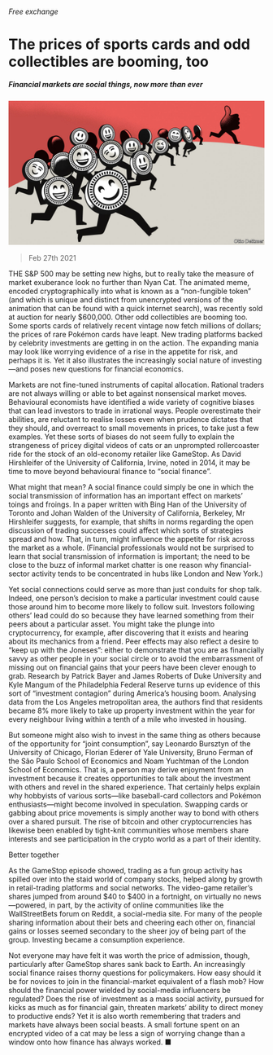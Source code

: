 ###### Free exchange

# The prices of sports cards and odd collectibles are booming, too 

##### Financial markets are social things, now more than ever 

![image](images/20210227_FND000_0.jpg) 

> Feb 27th 2021 


THE S&amp;P 500 may be setting new highs, but to really take the measure of market exuberance look no further than Nyan Cat. The animated meme, encoded cryptographically into what is known as a “non-fungible token” (and which is unique and distinct from unencrypted versions of the animation that can be found with a quick internet search), was recently sold at auction for nearly $600,000. Other odd collectibles are booming too. Some sports cards of relatively recent vintage now fetch millions of dollars; the prices of rare Pokémon cards have leapt. New trading platforms backed by celebrity investments are getting in on the action. The expanding mania may look like worrying evidence of a rise in the appetite for risk, and perhaps it is. Yet it also illustrates the increasingly social nature of investing—and poses new questions for financial economics.


Markets are not fine-tuned instruments of capital allocation. Rational traders are not always willing or able to bet against nonsensical market moves. Behavioural economists have identified a wide variety of cognitive biases that can lead investors to trade in irrational ways. People overestimate their abilities, are reluctant to realise losses even when prudence dictates that they should, and overreact to small movements in prices, to take just a few examples. Yet these sorts of biases do not seem fully to explain the strangeness of pricey digital videos of cats or an unprompted rollercoaster ride for the stock of an old-economy retailer like GameStop. As David Hirshleifer of the University of California, Irvine, noted in 2014, it may be time to move beyond behavioural finance to “social finance”.



What might that mean? A social finance could simply be one in which the social transmission of information has an important effect on markets’ toings and froings. In a paper written with Bing Han of the University of Toronto and Johan Walden of the University of California, Berkeley, Mr Hirshleifer suggests, for example, that shifts in norms regarding the open discussion of trading successes could affect which sorts of strategies spread and how. That, in turn, might influence the appetite for risk across the market as a whole. (Financial professionals would not be surprised to learn that social transmission of information is important; the need to be close to the buzz of informal market chatter is one reason why financial-sector activity tends to be concentrated in hubs like London and New York.) 


Yet social connections could serve as more than just conduits for shop talk. Indeed, one person’s decision to make a particular investment could cause those around him to become more likely to follow suit. Investors following others’ lead could do so because they have learned something from their peers about a particular asset. You might take the plunge into cryptocurrency, for example, after discovering that it exists and hearing about its mechanics from a friend. Peer effects may also reflect a desire to “keep up with the Joneses”: either to demonstrate that you are as financially savvy as other people in your social circle or to avoid the embarrassment of missing out on financial gains that your peers have been clever enough to grab. Research by Patrick Bayer and James Roberts of Duke University and Kyle Mangum of the Philadelphia Federal Reserve turns up evidence of this sort of “investment contagion” during America’s housing boom. Analysing data from the Los Angeles metropolitan area, the authors find that residents became 8% more likely to take up property investment within the year for every neighbour living within a tenth of a mile who invested in housing. 


But someone might also wish to invest in the same thing as others because of the opportunity for “joint consumption”, say Leonardo Bursztyn of the University of Chicago, Florian Ederer of Yale University, Bruno Ferman of the São Paulo School of Economics and Noam Yuchtman of the London School of Economics. That is, a person may derive enjoyment from an investment because it creates opportunities to talk about the investment with others and revel in the shared experience. That certainly helps explain why hobbyists of various sorts—like baseball-card collectors and Pokémon enthusiasts—might become involved in speculation. Swapping cards or gabbing about price movements is simply another way to bond with others over a shared pursuit. The rise of bitcoin and other cryptocurrencies has likewise been enabled by tight-knit communities whose members share interests and see participation in the crypto world as a part of their identity.

Better together


As the GameStop episode showed, trading as a fun group activity has spilled over into the staid world of company stocks, helped along by growth in retail-trading platforms and social networks. The video-game retailer’s shares jumped from around $40 to $400 in a fortnight, on virtually no news—powered, in part, by the activity of online communities like the WallStreetBets forum on Reddit, a social-media site. For many of the people sharing information about their bets and cheering each other on, financial gains or losses seemed secondary to the sheer joy of being part of the group. Investing became a consumption experience.


Not everyone may have felt it was worth the price of admission, though, particularly after GameStop shares sank back to Earth. An increasingly social finance raises thorny questions for policymakers. How easy should it be for novices to join in the financial-market equivalent of a flash mob? How should the financial power wielded by social-media influencers be regulated? Does the rise of investment as a mass social activity, pursued for kicks as much as for financial gain, threaten markets’ ability to direct money to productive ends? Yet it is also worth remembering that traders and markets have always been social beasts. A small fortune spent on an encrypted video of a cat may be less a sign of worrying change than a window onto how finance has always worked. ■


